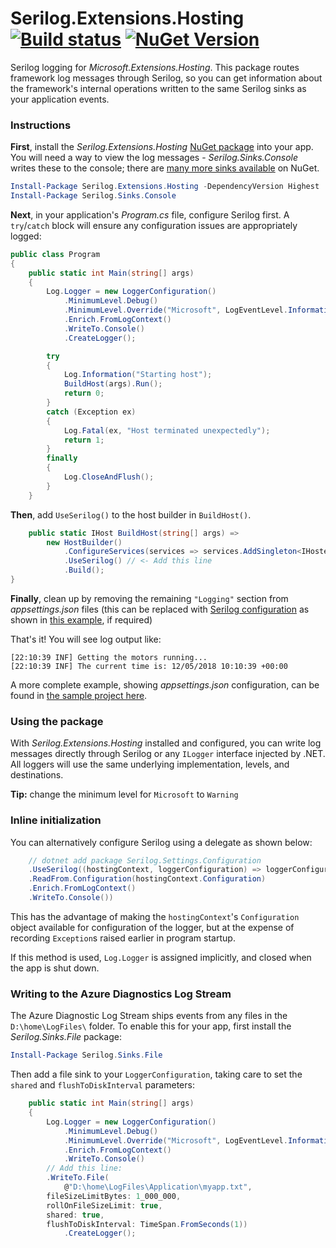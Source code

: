 # Serilog.Extensions.Hosting [![Build status](https://ci.appveyor.com/api/projects/status/ue4s7htjwj88fulh?svg=true)](https://ci.appveyor.com/project/serilog/serilog-extensions-hosting) [![NuGet Version](http://img.shields.io/nuget/v/Serilog.Extensions.Hosting.svg?style=flat)](https://www.nuget.org/packages/Serilog.Extensions.Hosting/) 

Serilog logging for _Microsoft.Extensions.Hosting_. This package routes framework log messages through Serilog, so you can get information about the framework's internal operations written to the same Serilog sinks as your application events.

### Instructions

**First**, install the _Serilog.Extensions.Hosting_ [NuGet package](https://www.nuget.org/packages/Serilog.Extensions.Hosting) into your app. You will need a way to view the log messages - _Serilog.Sinks.Console_ writes these to the console; there are [many more sinks available](https://www.nuget.org/packages?q=Tags%3A%22serilog%22) on NuGet.

```powershell
Install-Package Serilog.Extensions.Hosting -DependencyVersion Highest
Install-Package Serilog.Sinks.Console
```

**Next**, in your application's _Program.cs_ file, configure Serilog first.  A `try`/`catch` block will ensure any configuration issues are appropriately logged:

```csharp
public class Program
{
    public static int Main(string[] args)
    {
        Log.Logger = new LoggerConfiguration()
            .MinimumLevel.Debug()
            .MinimumLevel.Override("Microsoft", LogEventLevel.Information)
            .Enrich.FromLogContext()
            .WriteTo.Console()
            .CreateLogger();

        try
        {
            Log.Information("Starting host");
            BuildHost(args).Run();
            return 0;
        }
        catch (Exception ex)
        {
            Log.Fatal(ex, "Host terminated unexpectedly");
            return 1;
        }
        finally
        {
            Log.CloseAndFlush();
        }
    }
```

**Then**, add `UseSerilog()` to the host builder in `BuildHost()`.

```csharp    
    public static IHost BuildHost(string[] args) =>
        new HostBuilder()
            .ConfigureServices(services => services.AddSingleton<IHostedService, PrintTimeService>())
            .UseSerilog() // <- Add this line
            .Build();
}
```

**Finally**, clean up by removing the remaining `"Logging"` section from _appsettings.json_ files (this can be replaced with [Serilog configuration](https://github.com/serilog/serilog-settings-configuration) as shown in [this example](https://github.com/serilog/serilog-extensions-hosting/blob/dev/samples/SimpleServiceSample/Program.cs), if required)

That's it! You will see log output like:

```
[22:10:39 INF] Getting the motors running...
[22:10:39 INF] The current time is: 12/05/2018 10:10:39 +00:00
```

A more complete example, showing _appsettings.json_ configuration, can be found in [the sample project here](https://github.com/serilog/serilog-hostinh/tree/dev/samples/SimpleServiceSample).

### Using the package

With _Serilog.Extensions.Hosting_ installed and configured, you can write log messages directly through Serilog or any `ILogger` interface injected by .NET. All loggers will use the same underlying implementation, levels, and destinations.

**Tip:** change the minimum level for `Microsoft` to `Warning` 

### Inline initialization

You can alternatively configure Serilog using a delegate as shown below:

```csharp
    // dotnet add package Serilog.Settings.Configuration
    .UseSerilog((hostingContext, loggerConfiguration) => loggerConfiguration
	.ReadFrom.Configuration(hostingContext.Configuration)
	.Enrich.FromLogContext()
	.WriteTo.Console())
```

This has the advantage of making the `hostingContext`'s `Configuration` object available for configuration of the logger, but at the expense of recording `Exception`s raised earlier in program startup.

If this method is used, `Log.Logger` is assigned implicitly, and closed when the app is shut down.

### Writing to the Azure Diagnostics Log Stream

The Azure Diagnostic Log Stream ships events from any files in the `D:\home\LogFiles\` folder. To enable this for your app, first install the _Serilog.Sinks.File_ package:

```powershell
Install-Package Serilog.Sinks.File
```

Then add a file sink to your `LoggerConfiguration`, taking care to set the `shared` and `flushToDiskInterval` parameters:

```csharp
    public static int Main(string[] args)
    {
        Log.Logger = new LoggerConfiguration()
            .MinimumLevel.Debug()
            .MinimumLevel.Override("Microsoft", LogEventLevel.Information)
            .Enrich.FromLogContext()
            .WriteTo.Console()
	    // Add this line:
	    .WriteTo.File(
	    	@"D:\home\LogFiles\Application\myapp.txt",
		fileSizeLimitBytes: 1_000_000,
		rollOnFileSizeLimit: true,
		shared: true,
		flushToDiskInterval: TimeSpan.FromSeconds(1))
            .CreateLogger();
```
